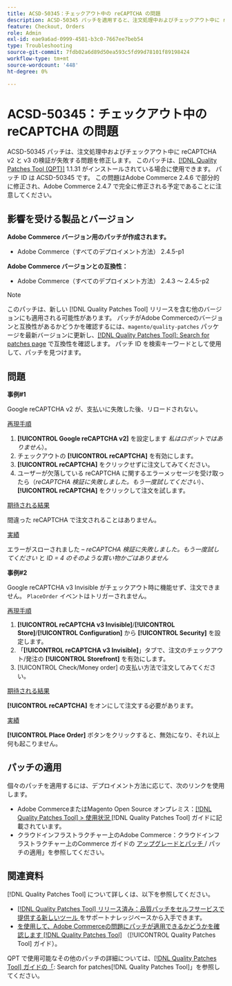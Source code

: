 ```yaml
---
title: ACSD-50345：チェックアウト中の reCAPTCHA の問題
description: ACSD-50345 パッチを適用すると、注文処理中およびチェックアウト中に reCAPTCHA v2 と v3 の検証が失敗するAdobe Commerceの問題を修正できます。
feature: Checkout, Orders
role: Admin
exl-id: eae9a6ad-0999-4581-b3c0-7667ee7beb54
type: Troubleshooting
source-git-commit: 7fdb02a6d89d50ea593c5fd99d78101f89198424
workflow-type: tm+mt
source-wordcount: '448'
ht-degree: 0%

---
```


# ACSD-50345：チェックアウト中の reCAPTCHA の問題

ACSD-50345 パッチは、注文処理中およびチェックアウト中に reCAPTCHA v2 と v3 の検証が失敗する問題を修正します。 このパッチは、[[!DNL Quality Patches Tool (QPT)]](https://experienceleague.adobe.com/ja/docs/commerce-operations/tools/quality-patches-tool/quality-patches-tool-to-self-serve-quality-patches) 1.1.31 がインストールされている場合に使用できます。 パッチ ID は ACSD-50345 です。 この問題はAdobe Commerce 2.4.6 で部分的に修正され、Adobe Commerce 2.4.7 で完全に修正される予定であることに注意してください。

## 影響を受ける製品とバージョン

**Adobe Commerce バージョン用のパッチが作成されます。**

* Adobe Commerce（すべてのデプロイメント方法） 2.4.5-p1

**Adobe Commerce バージョンとの互換性：**

* Adobe Commerce（すべてのデプロイメント方法） 2.4.3 ～ 2.4.5-p2

>[!NOTE]
>
>このパッチは、新しい [!DNL Quality Patches Tool] リリースを含む他のバージョンにも適用される可能性があります。 パッチがAdobe Commerceのバージョンと互換性があるかどうかを確認するには、`magento/quality-patches` パッケージを最新バージョンに更新し、[[!DNL Quality Patches Tool]: Search for patches page](https://experienceleague.adobe.com/tools/commerce-quality-patches/index.html?lang=ja) で互換性を確認します。 パッチ ID を検索キーワードとして使用して、パッチを見つけます。

## 問題

**事例#1**

Google reCAPTCHA v2 が、支払いに失敗した後、リロードされない。

<u> 再現手順 </u>

1. **[!UICONTROL Google reCAPTCHA v2]** を設定します *私はロボットではありません*）。
1. チェックアウトの **[!UICONTROL reCAPTCHA]** を有効にします。
1. **[!UICONTROL reCAPTCHA]** をクリックせずに注文してみてください。
1. ユーザーが欠落している reCAPTCHA に関するエラーメッセージを受け取ったら（*reCAPTCHA 検証に失敗しました。もう一度試してください*）、**[!UICONTROL reCAPTCHA]** をクリックして注文を試します。

<u> 期待される結果 </u>

間違った reCAPTCHA で注文されることはありません。

<u> 実績 </u>

エラーがスローされました – *reCAPTCHA 検証に失敗しました。もう一度試してください* と *ID = 4 のそのような買い物かごはありません*

**事例#2**

Google reCAPTCHA v3 Invisible がチェックアウト時に機能せず、注文できません。 `PlaceOrder` イベントはトリガーされません。

<u> 再現手順 </u>

1. **[!UICONTROL reCAPTCHA v3 Invisible]**/**[!UICONTROL Store]**/**[!UICONTROL Configuration]** から **[!UICONTROL Security]** を設定します。
1. 「**[!UICONTROL reCAPTCHA v3 Invisible]**」タブで、注文のチェックアウト/発注の **[!UICONTROL Storefront]** を有効にします。
1. [!UICONTROL Check/Money order] の支払い方法で注文してみてください。

<u> 期待される結果 </u>

**[!UICONTROL reCAPTCHA]** をオンにして注文する必要があります。

<u> 実績 </u>

**[!UICONTROL Place Order]** ボタンをクリックすると、無効になり、それ以上何も起こりません。

## パッチの適用

個々のパッチを適用するには、デプロイメント方法に応じて、次のリンクを使用します。

* Adobe CommerceまたはMagento Open Source オンプレミス：[[!DNL Quality Patches Tool] > 使用状況 ](/help/tools/quality-patches-tool/usage.md) [!DNL Quality Patches Tool] ガイドに記載されています。
* クラウドインフラストラクチャー上のAdobe Commerce：クラウドインフラストラクチャー上のCommerce ガイドの [ アップグレードとパッチ ](https://experienceleague.adobe.com/docs/commerce-cloud-service/user-guide/develop/upgrade/apply-patches.html?lang=ja)/ パッチの適用」を参照してください。

## 関連資料

[!DNL Quality Patches Tool] について詳しくは、以下を参照してください。

* [[!DNL Quality Patches Tool]  リリース済み：品質パッチをセルフサービスで提供する新しいツール ](https://experienceleague.adobe.com/ja/docs/commerce-operations/tools/quality-patches-tool/quality-patches-tool-to-self-serve-quality-patches) をサポートナレッジベースから入手できます。
* [ を使用して、Adobe Commerceの問題にパッチが適用できるかどうかを確認します  [!DNL Quality Patches Tool]](/help/tools/quality-patches-tool/patches-available-in-qpt/check-patch-for-magento-issue-with-magento-quality-patches.md) （[!UICONTROL Quality Patches Tool] ガイド）。


QPT で使用可能なその他のパッチの詳細については、[[!DNL Quality Patches Tool] ガイドの「](https://experienceleague.adobe.com/tools/commerce-quality-patches/index.html?lang=ja): Search for patches[!DNL Quality Patches Tool]」を参照してください。
